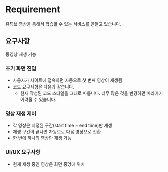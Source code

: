 # Requirement

유튜브 영상을 통해서 학습할 수 있는 서비스를 만들고 있습니다.

## 요구사항

동영상 재생 기능

### 초기 화면 진입

- 사용자가 사이트에 접속하면 자동으로 첫 번째 영상이 재생됨
- 코드 요구사항은 다음과 같습니다.
  - 현재 작성된 코드 스타일을 그대로 따릅니다. 너무 많은 것을 변경하면 따라가기 어려울 수 있습니다.

### 영상 재생 제어

- 각 영상은 지정된 구간(start time ~ end time)만 재생
- 재생 구간이 끝나면 자동으로 다음 영상으로 전환
- 한 번에 하나의 영상만 재생 가능

### UI/UX 요구사항

- 현재 재생 중인 영상은 화면 중앙에 위치
